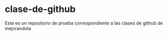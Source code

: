 clase-de-github
===============

Este es un repositorio de prueba correspondiente a las clases de github de mejorandola
